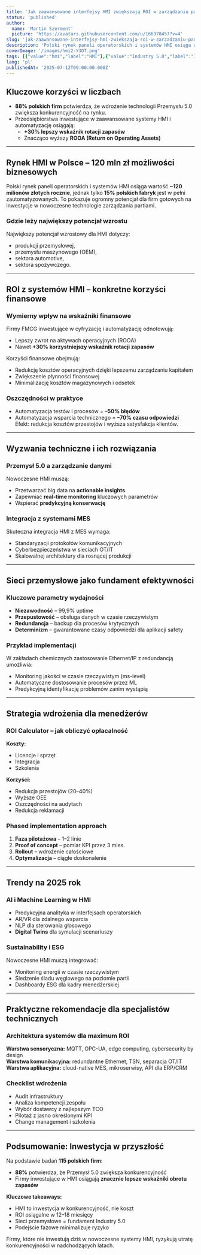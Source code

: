 ```yaml
---
title: 'Jak zaawansowane interfejsy HMI zwiększają ROI w zarządzaniu partiami o 30%'
status: 'published'
author:
  name: 'Martin Szerment'
  picture: 'https://avatars.githubusercontent.com/u/166378457?v=4'
slug: 'jak-zaawansowane-interfejsy-hmi-zwiekszaja-roi-w-zarzadzaniu-partiami-o-30'
description: 'Polski rynek paneli operatorskich i systemów HMI osiąga wartość ~120 milionów złotych rocznie, jednak tylko 15% polskich fabryk jest w pełni zautomatyzowanych. To pokazuje ogromny potencjał dla firm gotowych na inwestycje w nowoczesne technologie zarządzania partiami.'
coverImage: '/images/hmi2-Y3OT.png'
tags: [{"value":"hmi","label":"HMI"},{"value":"Industry 5.0","label":"Industry 5.0"},{"label":"ROI","value":"roi"}]
lang: 'pl'
publishedAt: '2025-07-12T09:00:00.000Z'
---
```


## Kluczowe korzyści w liczbach

- **88% polskich firm** potwierdza, że wdrożenie technologii Przemysłu 5.0 zwiększa konkurencyjność na rynku.
- Przedsiębiorstwa inwestujące w zaawansowane systemy HMI i automatyzację osiągają: 
  - **+30% lepszy wskaźnik rotacji zapasów**
  - Znacząco wyższy **ROOA (Return on Operating Assets)**

---

## Rynek HMI w Polsce – 120 mln zł możliwości biznesowych

Polski rynek paneli operatorskich i systemów HMI osiąga wartość **\~120 milionów złotych rocznie**, jednak tylko **15% polskich fabryk** jest w pełni zautomatyzowanych. To pokazuje ogromny potencjał dla firm gotowych na inwestycje w nowoczesne technologie zarządzania partiami.

### Gdzie leży największy potencjał wzrostu

Największy potencjał wzrostowy dla HMI dotyczy:

- produkcji przemysłowej,
- przemysłu maszynowego (OEM),
- sektora automotive,
- sektora spożywczego.

---

## ROI z systemów HMI – konkretne korzyści finansowe

### Wymierny wpływ na wskaźniki finansowe

Firmy FMCG inwestujące w cyfryzację i automatyzację odnotowują:

- Lepszy zwrot na aktywach operacyjnych (ROOA)
- Nawet **+30% korzystniejszy wskaźnik rotacji zapasów**

Korzyści finansowe obejmują:

- Redukcję kosztów operacyjnych dzięki lepszemu zarządzaniu kapitałem
- Zwiększenie płynności finansowej
- Minimalizację kosztów magazynowych i odsetek

### Oszczędności w praktyce

- Automatyzacja testów i procesów = **–50% błędów**
- Automatyzacja wsparcia technicznego = **–70% czasu odpowiedzi**\
   Efekt: redukcja kosztów przestojów i wyższa satysfakcja klientów.

---

## Wyzwania techniczne i ich rozwiązania

### Przemysł 5.0 a zarządzanie danymi

Nowoczesne HMI muszą:

- Przetwarzać big data na **actionable insights**
- Zapewniać **real-time monitoring** kluczowych parametrów
- Wspierać **predykcyjną konserwację**

### Integracja z systemami MES

Skuteczna integracja HMI z MES wymaga:

- Standaryzacji protokołów komunikacyjnych
- Cyberbezpieczeństwa w sieciach OT/IT
- Skalowalnej architektury dla rosnącej produkcji

---

## Sieci przemysłowe jako fundament efektywności

### Kluczowe parametry wydajności

- **Niezawodność** – 99,9% uptime
- **Przepustowość** – obsługa danych w czasie rzeczywistym
- **Redundancja** – backup dla procesów krytycznych
- **Determinizm** – gwarantowane czasy odpowiedzi dla aplikacji safety

### Przykład implementacji

W zakładach chemicznych zastosowanie Ethernet/IP z redundancją umożliwia:

- Monitoring jakości w czasie rzeczywistym (ms-level)
- Automatyczne dostosowanie procesów przez ML
- Predykcyjną identyfikację problemów zanim wystąpią

---

## Strategia wdrożenia dla menedżerów

### ROI Calculator – jak obliczyć opłacalność

**Koszty:**

- Licencje i sprzęt
- Integracja
- Szkolenia

**Korzyści:**

- Redukcja przestojów (20–40%)
- Wyższe OEE
- Oszczędności na audytach
- Redukcja reklamacji

### Phased implementation approach

1. **Faza pilotażowa** – 1–2 linie
2. **Proof of concept** – pomiar KPI przez 3 mies.
3. **Rollout** – wdrożenie całościowe
4. **Optymalizacja** – ciągłe doskonalenie

---

## Trendy na 2025 rok

### AI i Machine Learning w HMI

- Predykcyjna analityka w interfejsach operatorskich
- AR/VR dla zdalnego wsparcia
- NLP dla sterowania głosowego
- **Digital Twins** dla symulacji scenariuszy

### Sustainability i ESG

Nowoczesne HMI muszą integrować:

- Monitoring energii w czasie rzeczywistym
- Śledzenie śladu węglowego na poziomie partii
- Dashboardy ESG dla kadry menedżerskiej

---

## Praktyczne rekomendacje dla specjalistów technicznych

### Architektura systemów dla maximum ROI

**Warstwa sensoryczna:** MQTT, OPC-UA, edge computing, cybersecurity by design\
 **Warstwa komunikacyjna:** redundantne Ethernet, TSN, separacja OT/IT\
 **Warstwa aplikacyjna:** cloud-native MES, mikroserwisy, API dla ERP/CRM

### Checklist wdrożenia

- Audit infrastruktury
- Analiza kompetencji zespołu
- Wybór dostawcy z najlepszym TCO
- Pilotaż z jasno określonymi KPI
- Change management i szkolenia

---

## Podsumowanie: Inwestycja w przyszłość

Na podstawie badań **115 polskich firm**:

- **88%** potwierdza, że Przemysł 5.0 zwiększa konkurencyjność
- Firmy inwestujące w HMI osiągają **znacznie lepsze wskaźniki obrotu zapasów**

**Kluczowe takeaways:**

- HMI to inwestycja w konkurencyjność, nie koszt
- ROI osiągalne w 12–18 miesięcy
- Sieci przemysłowe = fundament Industry 5.0
- Podejście fazowe minimalizuje ryzyko

Firmy, które nie inwestują dziś w nowoczesne systemy HMI, ryzykują utratę konkurencyjności w nadchodzących latach.